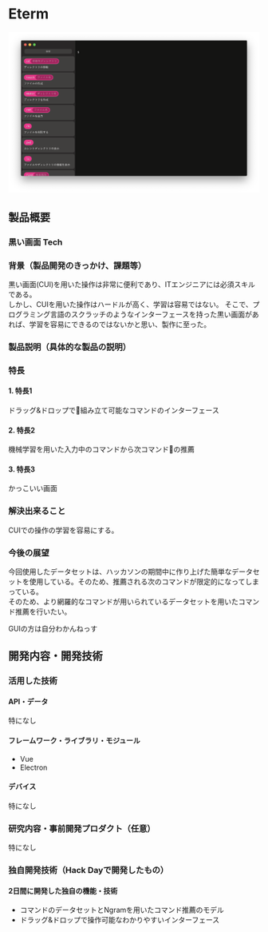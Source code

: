 # Eterm

[![Product Name](image.png)](https://www.youtube.com/watch?v=G5rULR53uMk)

## 製品概要
### 黒い画面 Tech

### 背景（製品開発のきっかけ、課題等）
黒い画面(CUI)を用いた操作は非常に便利であり、ITエンジニアには必須スキルである。  
しかし、CUIを用いた操作はハードルが高く、学習は容易ではない。
そこで、プログラミング言語のスクラッチのようなインターフェースを持った黒い画面があれば、学習を容易にできるのではないかと思い、製作に至った。

### 製品説明（具体的な製品の説明）


### 特長

#### 1. 特長1
ドラッグ&ドロップで組み立て可能なコマンドのインターフェース

#### 2. 特長2
機械学習を用いた入力中のコマンドから次コマンドの推薦

#### 3. 特長3
かっこいい画面

### 解決出来ること
CUIでの操作の学習を容易にする。

### 今後の展望
今回使用したデータセットは、ハッカソンの期間中に作り上げた簡単なデータセットを使用している。そのため、推薦される次のコマンドが限定的になってしまっている。  
そのため、より網羅的なコマンドが用いられているデータセットを用いたコマンド推薦を行いたい。

GUIの方は自分わかんねっす


## 開発内容・開発技術
### 活用した技術
#### API・データ
特になし

#### フレームワーク・ライブラリ・モジュール
* Vue
* Electron

#### デバイス
特になし

### 研究内容・事前開発プロダクト（任意）
特になし


### 独自開発技術（Hack Dayで開発したもの）
#### 2日間に開発した独自の機能・技術
* コマンドのデータセットとNgramを用いたコマンド推薦のモデル
* ドラッグ&ドロップで操作可能なわかりやすいインターフェース
